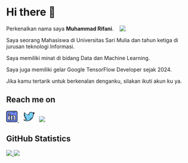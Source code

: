 # Hi there 👋
<img align='right' src='https://user-images.githubusercontent.com/5713670/87202985-820dcb80-c2b6-11ea-9f56-7ec461c497c3.gif' width='200'>

Perkenalkan nama saya **Muhammad Rifani**.<br>

Saya seorang Mahasiswa di Universitas Sari Mulia dan tahun ketiga di jurusan teknologi Informasi.<br>

Saya memiliki minat di bidang Data dan Machine Learning.<br>

Saya juga memiliki gelar Google TensorFlow Developer sejak 2024.<br>

Jika kamu tertarik untuk berkenalan denganku, silakan ikuti akun ku ya.

## Reach me on
<div align='left'>
  <p align='left'>
    <a href="https://www.linkedin.com/in/muhammad-rifani0903/"> <img height="30" src="https://raw.githubusercontent.com/8bithemant/8bithemant/master/linkedin.png?raw=true"> </a>&nbsp;&nbsp;
    <a href=""><img height="30" src="https://raw.githubusercontent.com/8bithemant/8bithemant/master/twitter.png?raw=true"></a>&nbsp;&nbsp;
    <a href="muhammadrifani016@gmail.com"><img height="30" src="https://th.bing.com/th/id/OIP.9sT4UWsRfFiy6vPydv3_-QHaHO?pid=ImgDet&rs=1"></a>&nbsp;&nbsp;
  </p>
</div>
                                             
## GitHub Statistics
<p align="left">
<a href=("https://github.com/Rifan09")>
  <img height="180em" src="https://github-readme-stats-eight-theta.vercel.app/api?username=Rifan09&show_icons=true&theme=algolia&include_all_commits=true&count_private=true"/>
  <img height="180em" src="https://github-readme-stats-eight-theta.vercel.app/api/top-langs/?username=Rifan09&layout=compact&theme=algolia"/>
</a>
</p>
